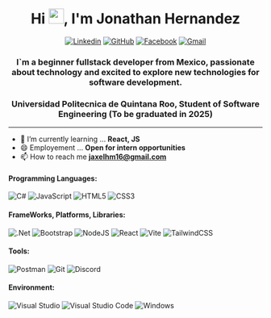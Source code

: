 <h1 align="center">Hi  <img src="https://raw.githubusercontent.com/iampavangandhi/iampavangandhi/master/gifs/Hi.gif" width="30px">, I'm Jonathan Hernandez</h1>
<div align="center">
  
  [![Linkedin](https://img.shields.io/badge/LinkedIn-0077B5?style=for-the-badge&logo=linkedin&logoColor=white)](https://www.linkedin.com/in/jonyhm/)
  [![GitHub](https://img.shields.io/badge/Jony-100000?style=for-the-badge&logo=github&logoColor=white)](https://github.com/Jonyyy0031)
  [![Facebook](https://img.shields.io/badge/Facebook-1877F2?style=for-the-badge&logo=facebook&logoColor=white)](https://www.facebook.com/jonathanaxel.hernandezmolina/) 
  [![Gmail](https://img.shields.io/badge/jaxelhm16@gmail.com-D14836?style=for-the-badge&logo=gmail&logoColor=white)](mailto:jaxelhm16@gmail.com)
</div>
   


<h3 align="center">I`m a beginner fullstack developer from Mexico, passionate about technology and excited to explore new technologies for software development.</h3>
<h3 align="center">Universidad Politecnica de Quintana Roo, Student of Software Engineering (To be graduated in 2025)</h3>
<hr/>




- 🌱 I’m currently learning ... **React, JS**
- 😄 Employement ... **Open for intern opportunities**
- 📫 How to reach me **jaxelhm16@gmail.com**
<h4>Programming Languages: </h4>
<p align="left">

  ![C#](https://img.shields.io/badge/c%23-%23239120.svg?style=for-the-badge&logo=csharp&logoColor=white)
  ![JavaScript](https://img.shields.io/badge/javascript-%23323330.svg?style=for-the-badge&logo=javascript&logoColor=%23F7DF1E)
  ![HTML5](https://img.shields.io/badge/html5-%23E34F26.svg?style=for-the-badge&logo=html5&logoColor=white)
  ![CSS3](https://img.shields.io/badge/css3-%231572B6.svg?style=for-the-badge&logo=css3&logoColor=white)
  
</p>

<h4>FrameWorks, Platforms, Libraries: </h4>
<p align="left">

  ![.Net](https://img.shields.io/badge/.NET-5C2D91?style=for-the-badge&logo=.net&logoColor=white)
  ![Bootstrap](https://img.shields.io/badge/bootstrap-%238511FA.svg?style=for-the-badge&logo=bootstrap&logoColor=white)
  ![NodeJS](https://img.shields.io/badge/node.js-6DA55F?style=for-the-badge&logo=node.js&logoColor=white)
  ![React](https://img.shields.io/badge/react-%2320232a.svg?style=for-the-badge&logo=react&logoColor=%2361DAFB)
  ![Vite](https://img.shields.io/badge/vite-%23646CFF.svg?style=for-the-badge&logo=vite&logoColor=white)
  ![TailwindCSS](https://img.shields.io/badge/tailwindcss-%2338B2AC.svg?style=for-the-badge&logo=tailwind-css&logoColor=white)
 
</p>

<h4>Tools: </h4>
<p align="left">

  ![Postman](https://img.shields.io/badge/Postman-FF6C37?style=for-the-badge&logo=postman&logoColor=white)
  ![Git](https://img.shields.io/badge/git-%23F05033.svg?style=for-the-badge&logo=git&logoColor=white)
  ![Discord](https://img.shields.io/badge/Jonyyy0031-%235865F2.svg?style=for-the-badge&logo=discord&logoColor=white)
  
</p>

<h4>Environment: </h4>
<p align="left">

  ![Visual Studio](https://img.shields.io/badge/Visual%20Studio-5C2D91.svg?style=for-the-badge&logo=visual-studio&logoColor=white)
  ![Visual Studio Code](https://img.shields.io/badge/Visual%20Studio%20Code-0078d7.svg?style=for-the-badge&logo=visual-studio-code&logoColor=white)
  ![Windows](https://img.shields.io/badge/Windows-0078D6?style=for-the-badge&logo=windows&logoColor=white)
   
</p>


